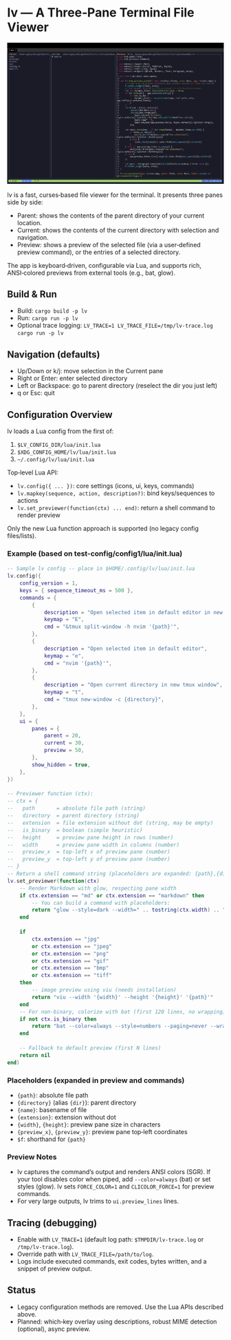 # lv — A Three‑Pane Terminal File Viewer

![lv screenshot](doc/lv.jpeg)

lv is a fast, curses‑based file viewer for the terminal. It presents three panes side by side:

- Parent: shows the contents of the parent directory of your current location.
- Current: shows the contents of the current directory with selection and navigation.
- Preview: shows a preview of the selected file (via a user‑defined preview command), or the entries of a selected directory.

The app is keyboard‑driven, configurable via Lua, and supports rich, ANSI‑colored previews from external tools (e.g., bat, glow).

## Build & Run

- Build: `cargo build -p lv`
- Run: `cargo run -p lv`
- Optional trace logging: `LV_TRACE=1 LV_TRACE_FILE=/tmp/lv-trace.log cargo run -p lv`

## Navigation (defaults)

- Up/Down or k/j: move selection in the Current pane
- Right or Enter: enter selected directory
- Left or Backspace: go to parent directory (reselect the dir you just left)
- q or Esc: quit

## Configuration Overview

lv loads a Lua config from the first of:

1. `$LV_CONFIG_DIR/lua/init.lua`
2. `$XDG_CONFIG_HOME/lv/lua/init.lua`
3. `~/.config/lv/lua/init.lua`

Top‑level Lua API:

- `lv.config({ ... })`: core settings (icons, ui, keys, commands)
- `lv.mapkey(sequence, action, description?)`: bind keys/sequences to actions
- `lv.set_previewer(function(ctx) ... end)`: return a shell command to render preview

Only the new Lua function approach is supported (no legacy config files/lists).

### Example (based on test-config/config1/lua/init.lua)

```lua
-- Sample lv config -- place in $HOME/.config/lv/lua/init.lua 
lv.config({
	config_version = 1,
	keys = { sequence_timeout_ms = 500 },
	commands = {
		{
			description = "Open selected item in default editor in new tmux pane",
			keymap = "E",
			cmd = "&tmux split-window -h nvim '{path}'",
		},
		{
			description = "Open selected item in default editor",
			keymap = "e",
			cmd = "nvim '{path}'",
		},
		{
			description = "Open current directory in new tmux window",
			keymap = "t",
			cmd = "tmux new-window -c {directory}",
		},
	},
	ui = {
		panes = {
			parent = 20,
			current = 30,
			preview = 50,
		},
		show_hidden = true,
	},
})

-- Previewer function (ctx):
-- ctx = {
--   path       = absolute file path (string)
--   directory  = parent directory (string)
--   extension  = file extension without dot (string, may be empty)
--   is_binary  = boolean (simple heuristic)
--   height     = preview pane height in rows (number)
--   width      = preview pane width in columns (number)
--   preview_x  = top-left x of preview pane (number)
--   preview_y  = top-left y of preview pane (number)
-- }
-- Return a shell command string (placeholders are expanded: {path},{directory},{name},{extension}), or nil to use default head preview.
lv.set_previewer(function(ctx)
	-- Render Markdown with glow, respecting pane width
	if ctx.extension == "md" or ctx.extension == "markdown" then
		-- You can build a command with placeholders:
		return "glow --style=dark --width=" .. tostring(ctx.width) .. " {path}"
	end

	if
		ctx.extension == "jpg"
		or ctx.extension == "jpeg"
		or ctx.extension == "png"
		or ctx.extension == "gif"
		or ctx.extension == "bmp"
		or ctx.extension == "tiff"
	then
		-- image preview using viu (needs installation)
		return "viu --width '{width}' --height '{height}' '{path}'"
	end
	-- For non-binary, colorize with bat (first 120 lines, no wrapping)
	if not ctx.is_binary then
		return "bat --color=always --style=numbers --paging=never --wrap=never --line-range=:120 {path}"
	end

	-- Fallback to default preview (first N lines)
	return nil
end)
```

### Placeholders (expanded in preview and commands)

- `{path}`: absolute file path
- `{directory}` (alias `{dir}`): parent directory
- `{name}`: basename of file
- `{extension}`: extension without dot
- `{width}`, `{height}`: preview pane size in characters
- `{preview_x}`, `{preview_y}`: preview pane top‑left coordinates
- `$f`: shorthand for `{path}`

### Preview Notes

- lv captures the command’s output and renders ANSI colors (SGR). If your tool disables color when piped, add `--color=always` (bat) or set styles (glow). lv sets `FORCE_COLOR=1` and `CLICOLOR_FORCE=1` for preview commands.
- For very large outputs, lv trims to `ui.preview_lines` lines.

## Tracing (debugging)

- Enable with `LV_TRACE=1` (default log path: `$TMPDIR/lv-trace.log` or `/tmp/lv-trace.log`).
- Override path with `LV_TRACE_FILE=/path/to/log`.
- Logs include executed commands, exit codes, bytes written, and a snippet of preview output.

## Status

- Legacy configuration methods are removed. Use the Lua APIs described above.
- Planned: which‑key overlay using descriptions, robust MIME detection (optional), async preview.
